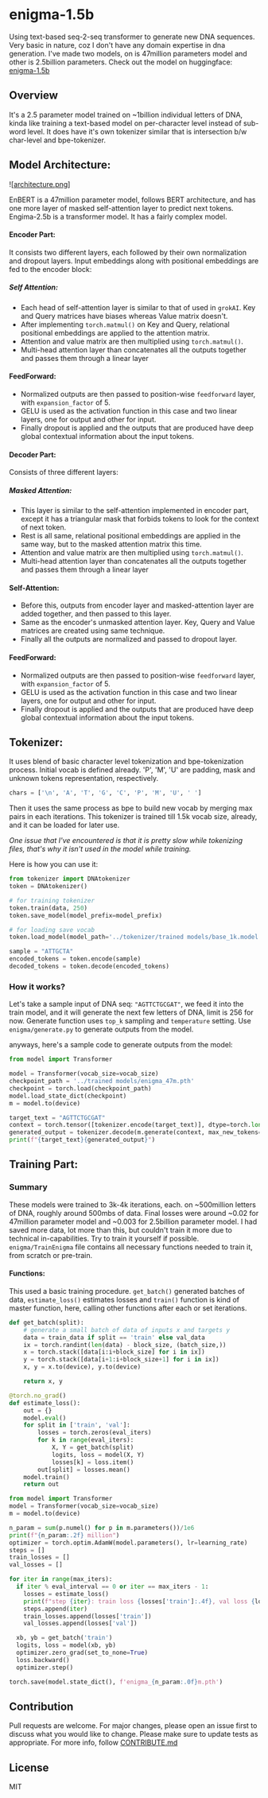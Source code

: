 # enigma-1.5b

Using text-based seq-2-seq transformer to generate new DNA sequences. Very basic in nature, coz I don't have any domain expertise in dna generation. I've made two models, on is 47million parameters model and other is 2.5billion parameters.
Check out the model on huggingface: [enigma-1.5b](https://huggingface.co/Shivendrra/enigma-1.5b)
## Overview
It's a 2.5 parameter model trained on ~1billion individual letters of DNA, kinda like training a text-based model on per-character level instead of sub-word level. It does have it's own tokenizer similar that is intersection b/w char-level and bpe-tokenizer.
## Model Architecture:

![[architecture.png](https://github.com/shivendrra/enigma-1.5b/blob/main/architecture.png)]

EnBERT is a 47million parameter model, follows BERT architecture, and has one more layer of masked self-attention layer to predict next tokens.
Engima-2.5b is a transformer model. It has a fairly complex model.

#### Encoder Part:
It consists two different layers, each followed by their own normalization and dropout layers. Input embeddings along with positional embeddings are fed to the encoder block:
##### Self Attention:
- Each head of self-attention layer is similar to that of used in `grokAI`. Key and Query matrices have biases whereas Value matrix doesn't.
- After implementing `torch.matmul()` on Key and Query, relational positional embeddings are applied to the attention matrix.
- Attention and value matrix are then multiplied using `torch.matmul()`.
- Multi-head attention layer than concatenates all the outputs together and passes them through a linear layer

#### FeedForward:
- Normalized outputs are then passed to position-wise `feedforward` layer, with `expansion_factor` of 5. 
- GELU is used as the activation function in this case and two linear layers, one for output and other for input.
- Finally dropout is applied and the outputs that are produced have deep global contextual information about the input tokens.
#### Decoder Part:
Consists of three different layers:
##### Masked Attention:
- This layer is similar to the self-attention implemented in encoder part, except it has a triangular mask that forbids tokens to look for the context of next token.
- Rest is all same, relational positional embeddings are applied in the same way, but to the masked attention matrix this time.
- Attention and value matrix are then multiplied using `torch.matmul()`.
- Multi-head attention layer than concatenates all the outputs together and passes them through a linear layer
#### Self-Attention:
- Before this, outputs from encoder layer and masked-attention layer are added together, and then passed to this layer.
- Same as the encoder's unmasked attention layer. Key, Query and Value matrices are created using same technique.
- Finally all the outputs are normalized and passed to dropout layer.

#### FeedForward:
- Normalized outputs are then passed to position-wise `feedforward` layer, with `expansion_factor` of 5. 
- GELU is used as the activation function in this case and two linear layers, one for output and other for input.
- Finally dropout is applied and the outputs that are produced have deep global contextual information about the input tokens.

## Tokenizer:
It uses blend of basic character level tokenization and bpe-tokenization process. Initial vocab is defined already. 'P', 'M', 'U' are padding, mask and unknown tokens representation, respectively.
```python
chars = ['\n', 'A', 'T', 'G', 'C', 'P', 'M', 'U', ' ']
```
Then it uses the same process as bpe to build new vocab by merging max pairs in each iterations. This tokenizer is trained till 1.5k vocab size, already, and it can be loaded for later use.

*One issue that I've encountered is that it is pretty slow while tokenizing files, that's why it isn't used in the model while training.*

Here is how you can use it:
```python
from tokenizer import DNAtokenizer
token = DNAtokenizer()

# for training tokenizer
token.train(data, 250)
token.save_model(model_prefix=model_prefix)

# for loading save vocab
token.load_model(model_path='../tokenizer/trained models/base_1k.model')

sample = "ATTGCTA"
encoded_tokens = token.encode(sample)
decoded_tokens = token.decode(encoded_tokens)
```
### How it works?
Let's take a sample input of DNA seq: `"AGTTCTGCGAT"`, we feed it into the train model, and it will generate the next few letters of DNA, limit is 256 for now. Generate function uses `top_k` sampling and `temperature` setting. Use `enigma/generate.py` to generate outputs from the model.

anyways, here's a sample code to generate outputs from the model:
```python
from model import Transformer

model = Transformer(vocab_size=vocab_size)
checkpoint_path = '../trained models/enigma_47m.pth'
checkpoint = torch.load(checkpoint_path)
model.load_state_dict(checkpoint)
m = model.to(device)

target_text = "AGTTCTGCGAT"
context = torch.tensor([tokenizer.encode(target_text)], dtype=torch.long, device=device)
generated_output = tokenizer.decode(m.generate(context, max_new_tokens=10, temperature=0.5, top_k=5))
print(f"{target_text}{generated_output}")
```

## Training Part:
### Summary
These models were trained to 3k-4k iterations, each. on ~500million letters of DNA, roughly around 500mbs of data. Final losses were around ~0.02 for 47million parameter model and ~0.003 for 2.5billion parameter model. I had saved more data, lot more than this, but couldn't train it more due to technical in-capabilities.
Try to train it yourself if possible. `enigma/TrainEnigma` file contains all necessary functions needed to train it, from scratch or pre-train.
#### Functions:
This used a basic training procedure. `get_batch()` generated batches of data, `estimate_loss()` estimates losses and `train()` function is kind of master function, here, calling other functions after each or set iterations.

```python
def get_batch(split):
    # generate a small batch of data of inputs x and targets y
    data = train_data if split == 'train' else val_data
    ix = torch.randint(len(data) - block_size, (batch_size,))
    x = torch.stack([data[i:i+block_size] for i in ix])
    y = torch.stack([data[i+1:i+block_size+1] for i in ix])
    x, y = x.to(device), y.to(device)

    return x, y

@torch.no_grad()
def estimate_loss():
    out = {}
    model.eval()
    for split in ['train', 'val']:
        losses = torch.zeros(eval_iters)
        for k in range(eval_iters):
            X, Y = get_batch(split)
            logits, loss = model(X, Y)
            losses[k] = loss.item()
        out[split] = losses.mean()
    model.train()
    return out

from model import Transformer
model = Transformer(vocab_size=vocab_size)
m = model.to(device)

n_param = sum(p.numel() for p in m.parameters())/1e6
print(f"{n_param:.2f} million")
optimizer = torch.optim.AdamW(model.parameters(), lr=learning_rate)
steps = []
train_losses = []
val_losses = []

for iter in range(max_iters):
  if iter % eval_interval == 0 or iter == max_iters - 1:
    losses = estimate_loss()
    print(f"step {iter}: train loss {losses['train']:.4f}, val loss {losses['val']:.4f}")
    steps.append(iter)
    train_losses.append(losses['train'])
    val_losses.append(losses['val'])

  xb, yb = get_batch('train')
  logits, loss = model(xb, yb)
  optimizer.zero_grad(set_to_none=True)
  loss.backward()
  optimizer.step()

torch.save(model.state_dict(), f'enigma_{n_param:.0f}m.pth')
```

## Contribution
Pull requests are welcome. For major changes, please open an issue first to discuss what you would like to change.
Please make sure to update tests as appropriate.
For more info, follow [CONTRIBUTE.md](https://github.com/shivendrra/enigma-1.5b/blob/main/CONTRIBUTING.md)
## License
MIT